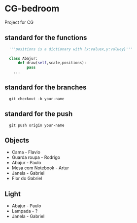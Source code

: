# CG-bedroom
Project for CG

## standard for the functions
```python
  '''positions is a dictionary with {x:valuex,y:valuey}'''
  
  class Abajur:
      def draw(self,scale,positions):
          pass
    ...
```

## standard for the branches
```git
  git checkout -b your-name
```

## standard for the push
```git
  git push origin your-name
```

## Objects
 - Cama - Flavio
 - Guarda roupa - Rodrigo
 - Abajur - Paulo
 - Mesa com Notebook - Artur
 - Janela - Gabriel
 - Flor do Gabriel

## Light
 - Abajur - Paulo
 - Lampada - ?
 - Janela - Gabriel 
